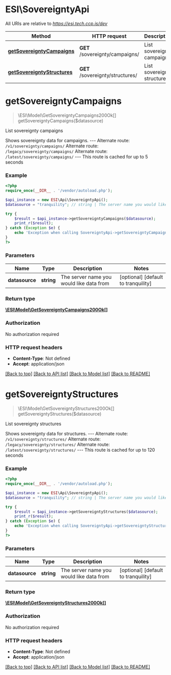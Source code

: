 # ESI\SovereigntyApi

All URIs are relative to *https://esi.tech.ccp.is/dev*

Method | HTTP request | Description
------------- | ------------- | -------------
[**getSovereigntyCampaigns**](SovereigntyApi.md#getSovereigntyCampaigns) | **GET** /sovereignty/campaigns/ | List sovereignty campaigns
[**getSovereigntyStructures**](SovereigntyApi.md#getSovereigntyStructures) | **GET** /sovereignty/structures/ | List sovereignty structures


# **getSovereigntyCampaigns**
> \ESI\Model\GetSovereigntyCampaigns200Ok[] getSovereigntyCampaigns($datasource)

List sovereignty campaigns

Shows sovereignty data for campaigns.  ---  Alternate route: `/v1/sovereignty/campaigns/`  Alternate route: `/legacy/sovereignty/campaigns/`  Alternate route: `/latest/sovereignty/campaigns/`   ---  This route is cached for up to 5 seconds

### Example
```php
<?php
require_once(__DIR__ . '/vendor/autoload.php');

$api_instance = new ESI\Api\SovereigntyApi();
$datasource = "tranquility"; // string | The server name you would like data from

try {
    $result = $api_instance->getSovereigntyCampaigns($datasource);
    print_r($result);
} catch (Exception $e) {
    echo 'Exception when calling SovereigntyApi->getSovereigntyCampaigns: ', $e->getMessage(), PHP_EOL;
}
?>
```

### Parameters

Name | Type | Description  | Notes
------------- | ------------- | ------------- | -------------
 **datasource** | **string**| The server name you would like data from | [optional] [default to tranquility]

### Return type

[**\ESI\Model\GetSovereigntyCampaigns200Ok[]**](../Model/GetSovereigntyCampaigns200Ok.md)

### Authorization

No authorization required

### HTTP request headers

 - **Content-Type**: Not defined
 - **Accept**: application/json

[[Back to top]](#) [[Back to API list]](../../README.md#documentation-for-api-endpoints) [[Back to Model list]](../../README.md#documentation-for-models) [[Back to README]](../../README.md)

# **getSovereigntyStructures**
> \ESI\Model\GetSovereigntyStructures200Ok[] getSovereigntyStructures($datasource)

List sovereignty structures

Shows sovereignty data for structures.  ---  Alternate route: `/v1/sovereignty/structures/`  Alternate route: `/legacy/sovereignty/structures/`  Alternate route: `/latest/sovereignty/structures/`   ---  This route is cached for up to 120 seconds

### Example
```php
<?php
require_once(__DIR__ . '/vendor/autoload.php');

$api_instance = new ESI\Api\SovereigntyApi();
$datasource = "tranquility"; // string | The server name you would like data from

try {
    $result = $api_instance->getSovereigntyStructures($datasource);
    print_r($result);
} catch (Exception $e) {
    echo 'Exception when calling SovereigntyApi->getSovereigntyStructures: ', $e->getMessage(), PHP_EOL;
}
?>
```

### Parameters

Name | Type | Description  | Notes
------------- | ------------- | ------------- | -------------
 **datasource** | **string**| The server name you would like data from | [optional] [default to tranquility]

### Return type

[**\ESI\Model\GetSovereigntyStructures200Ok[]**](../Model/GetSovereigntyStructures200Ok.md)

### Authorization

No authorization required

### HTTP request headers

 - **Content-Type**: Not defined
 - **Accept**: application/json

[[Back to top]](#) [[Back to API list]](../../README.md#documentation-for-api-endpoints) [[Back to Model list]](../../README.md#documentation-for-models) [[Back to README]](../../README.md)


